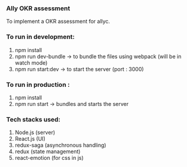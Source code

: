 ### Ally OKR assessment

To implement a OKR assessment for allyc.

### To run in development:

1. npm install
2. npm run dev-bundle -> to bundle the files using webpack (will be in watch mode)
3. npm run start:dev -> to start the server (port : 3000)

### To run in production :

1. npm install
2. npm run start -> bundles and starts the server

### Tech stacks used:

1. Node.js (server)
2. React.js (UI)
3. redux-saga (asynchronous handling)
4. redux (state management)
5. react-emotion (for css in js)
